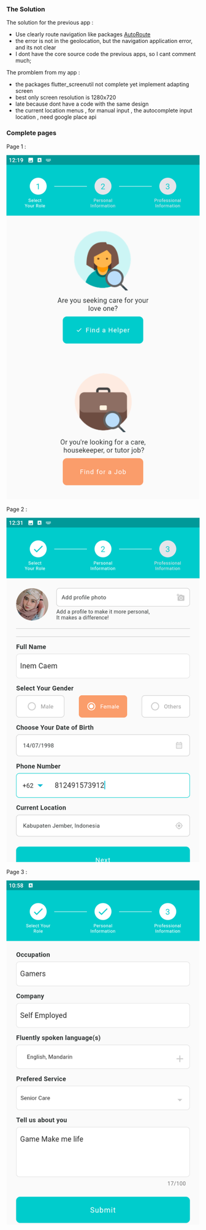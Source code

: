 ### The Solution
The solution for the previous app :
- Use clearly route navigation like packages [AutoRoute](https://pub.dev/packages/auto_route)
- the error is not in the geolocation, but the navigation application error, and its not clear
- I dont have the core source code the previous apps, so I cant comment much;

The promblem from my app :
- the packages flutter_screenutil not complete yet implement adapting screen
- best only screen resolution is 1280x720
- late because dont have a code with the same design
- the current location menus , for manual input , the autocomplete input location , need google place api 

### Complete pages
Page 1 :

![](https://raw.githubusercontent.com/bisanedev/ayiconnect/main/screenshot/1.png?raw=true)

Page 2 :

![](https://raw.githubusercontent.com/bisanedev/ayiconnect/main/screenshot/2top.png?raw=true)

Page 3 :

![](https://raw.githubusercontent.com/bisanedev/ayiconnect/main/screenshot/3.png?raw=true)

